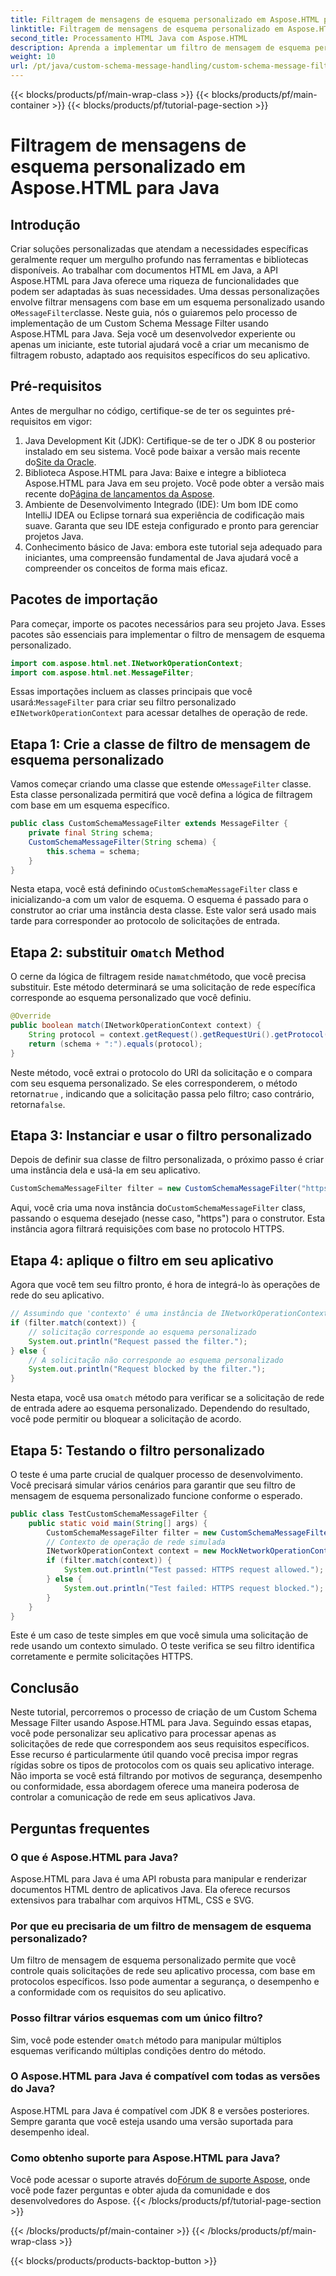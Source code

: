 ```yaml
---
title: Filtragem de mensagens de esquema personalizado em Aspose.HTML para Java
linktitle: Filtragem de mensagens de esquema personalizado em Aspose.HTML para Java
second_title: Processamento HTML Java com Aspose.HTML
description: Aprenda a implementar um filtro de mensagem de esquema personalizado em Java usando Aspose.HTML. Siga nosso guia passo a passo para uma experiência de aplicativo segura e personalizada.
weight: 10
url: /pt/java/custom-schema-message-handling/custom-schema-message-filter/
---
```


{{< blocks/products/pf/main-wrap-class >}}
{{< blocks/products/pf/main-container >}}
{{< blocks/products/pf/tutorial-page-section >}}

# Filtragem de mensagens de esquema personalizado em Aspose.HTML para Java

## Introdução
 Criar soluções personalizadas que atendam a necessidades específicas geralmente requer um mergulho profundo nas ferramentas e bibliotecas disponíveis. Ao trabalhar com documentos HTML em Java, a API Aspose.HTML para Java oferece uma riqueza de funcionalidades que podem ser adaptadas às suas necessidades. Uma dessas personalizações envolve filtrar mensagens com base em um esquema personalizado usando o`MessageFilter`classe. Neste guia, nós o guiaremos pelo processo de implementação de um Custom Schema Message Filter usando Aspose.HTML para Java. Seja você um desenvolvedor experiente ou apenas um iniciante, este tutorial ajudará você a criar um mecanismo de filtragem robusto, adaptado aos requisitos específicos do seu aplicativo.
## Pré-requisitos
Antes de mergulhar no código, certifique-se de ter os seguintes pré-requisitos em vigor:
1.  Java Development Kit (JDK): Certifique-se de ter o JDK 8 ou posterior instalado em seu sistema. Você pode baixar a versão mais recente do[Site da Oracle](https://www.oracle.com/java/technologies/javase-jdk11-downloads.html).
2.  Biblioteca Aspose.HTML para Java: Baixe e integre a biblioteca Aspose.HTML para Java em seu projeto. Você pode obter a versão mais recente do[Página de lançamentos da Aspose](https://releases.aspose.com/html/java/).
3. Ambiente de Desenvolvimento Integrado (IDE): Um bom IDE como IntelliJ IDEA ou Eclipse tornará sua experiência de codificação mais suave. Garanta que seu IDE esteja configurado e pronto para gerenciar projetos Java.
4. Conhecimento básico de Java: embora este tutorial seja adequado para iniciantes, uma compreensão fundamental de Java ajudará você a compreender os conceitos de forma mais eficaz.
## Pacotes de importação
Para começar, importe os pacotes necessários para seu projeto Java. Esses pacotes são essenciais para implementar o filtro de mensagem de esquema personalizado.
```java
import com.aspose.html.net.INetworkOperationContext;
import com.aspose.html.net.MessageFilter;
```
 Essas importações incluem as classes principais que você usará:`MessageFilter` para criar seu filtro personalizado e`INetworkOperationContext` para acessar detalhes de operação de rede.
## Etapa 1: Crie a classe de filtro de mensagem de esquema personalizado
 Vamos começar criando uma classe que estende o`MessageFilter` classe. Esta classe personalizada permitirá que você defina a lógica de filtragem com base em um esquema específico.
```java
public class CustomSchemaMessageFilter extends MessageFilter {
    private final String schema;
    CustomSchemaMessageFilter(String schema) {
        this.schema = schema;
    }
}
```
 Nesta etapa, você está definindo o`CustomSchemaMessageFilter` class e inicializando-a com um valor de esquema. O esquema é passado para o construtor ao criar uma instância desta classe. Este valor será usado mais tarde para corresponder ao protocolo de solicitações de entrada.
##  Etapa 2: substituir o`match` Method
 O cerne da lógica de filtragem reside na`match`método, que você precisa substituir. Este método determinará se uma solicitação de rede específica corresponde ao esquema personalizado que você definiu.
```java
@Override
public boolean match(INetworkOperationContext context) {
    String protocol = context.getRequest().getRequestUri().getProtocol();
    return (schema + ":").equals(protocol);
}
```
 Neste método, você extrai o protocolo do URI da solicitação e o compara com seu esquema personalizado. Se eles corresponderem, o método retorna`true` , indicando que a solicitação passa pelo filtro; caso contrário, retorna`false`.
## Etapa 3: Instanciar e usar o filtro personalizado
Depois de definir sua classe de filtro personalizada, o próximo passo é criar uma instância dela e usá-la em seu aplicativo.
```java
CustomSchemaMessageFilter filter = new CustomSchemaMessageFilter("https");
```
 Aqui, você cria uma nova instância do`CustomSchemaMessageFilter` class, passando o esquema desejado (nesse caso, "https") para o construtor. Esta instância agora filtrará requisições com base no protocolo HTTPS.
## Etapa 4: aplique o filtro em seu aplicativo
Agora que você tem seu filtro pronto, é hora de integrá-lo às operações de rede do seu aplicativo.
```java
// Assumindo que 'contexto' é uma instância de INetworkOperationContext
if (filter.match(context)) {
    // solicitação corresponde ao esquema personalizado
    System.out.println("Request passed the filter.");
} else {
    // A solicitação não corresponde ao esquema personalizado
    System.out.println("Request blocked by the filter.");
}
```
 Nesta etapa, você usa o`match` método para verificar se a solicitação de rede de entrada adere ao esquema personalizado. Dependendo do resultado, você pode permitir ou bloquear a solicitação de acordo.
## Etapa 5: Testando o filtro personalizado
O teste é uma parte crucial de qualquer processo de desenvolvimento. Você precisará simular vários cenários para garantir que seu filtro de mensagem de esquema personalizado funcione conforme o esperado.
```java
public class TestCustomSchemaMessageFilter {
    public static void main(String[] args) {
        CustomSchemaMessageFilter filter = new CustomSchemaMessageFilter("https");
        // Contexto de operação de rede simulada
        INetworkOperationContext context = new MockNetworkOperationContext("https");
        if (filter.match(context)) {
            System.out.println("Test passed: HTTPS request allowed.");
        } else {
            System.out.println("Test failed: HTTPS request blocked.");
        }
    }
}
```
Este é um caso de teste simples em que você simula uma solicitação de rede usando um contexto simulado. O teste verifica se seu filtro identifica corretamente e permite solicitações HTTPS.
## Conclusão
Neste tutorial, percorremos o processo de criação de um Custom Schema Message Filter usando Aspose.HTML para Java. Seguindo essas etapas, você pode personalizar seu aplicativo para processar apenas as solicitações de rede que correspondem aos seus requisitos específicos. Esse recurso é particularmente útil quando você precisa impor regras rígidas sobre os tipos de protocolos com os quais seu aplicativo interage. Não importa se você está filtrando por motivos de segurança, desempenho ou conformidade, essa abordagem oferece uma maneira poderosa de controlar a comunicação de rede em seus aplicativos Java.
## Perguntas frequentes
### O que é Aspose.HTML para Java?
Aspose.HTML para Java é uma API robusta para manipular e renderizar documentos HTML dentro de aplicativos Java. Ela oferece recursos extensivos para trabalhar com arquivos HTML, CSS e SVG.
### Por que eu precisaria de um filtro de mensagem de esquema personalizado?
Um filtro de mensagem de esquema personalizado permite que você controle quais solicitações de rede seu aplicativo processa, com base em protocolos específicos. Isso pode aumentar a segurança, o desempenho e a conformidade com os requisitos do seu aplicativo.
### Posso filtrar vários esquemas com um único filtro?
 Sim, você pode estender o`match` método para manipular múltiplos esquemas verificando múltiplas condições dentro do método.
### O Aspose.HTML para Java é compatível com todas as versões do Java?
Aspose.HTML para Java é compatível com JDK 8 e versões posteriores. Sempre garanta que você esteja usando uma versão suportada para desempenho ideal.
### Como obtenho suporte para Aspose.HTML para Java?
 Você pode acessar o suporte através do[Fórum de suporte Aspose](https://forum.aspose.com/c/html/29), onde você pode fazer perguntas e obter ajuda da comunidade e dos desenvolvedores do Aspose.
{{< /blocks/products/pf/tutorial-page-section >}}

{{< /blocks/products/pf/main-container >}}
{{< /blocks/products/pf/main-wrap-class >}}

{{< blocks/products/products-backtop-button >}}
